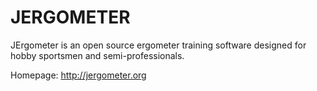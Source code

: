 JERGOMETER
==========

JErgometer is an open source ergometer training software designed for hobby sportsmen and semi-professionals.

Homepage: http://jergometer.org
